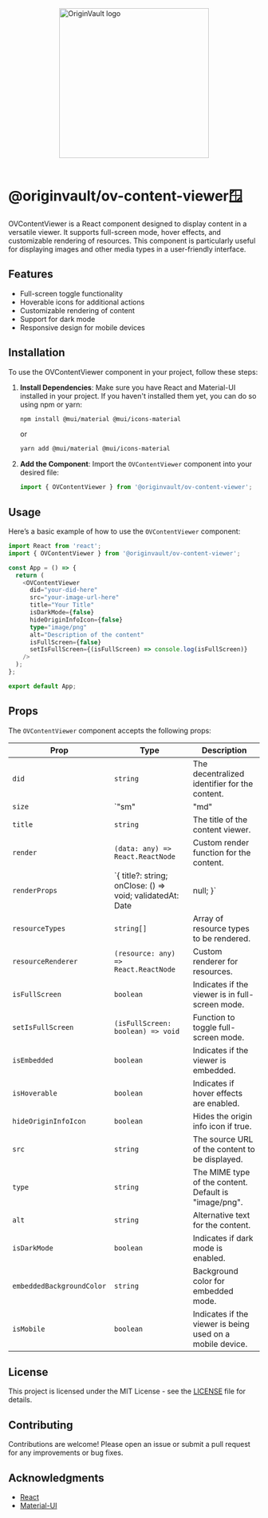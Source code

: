 <div style="width: 100%; display: flex; justify-content: center; align-items: center;">
      <img src="https://gray-objective-tiglon-784.mypinata.cloud/ipfs/Qma7EjPPPfomzEKkYcJa2ctEFPUhHaMwiojTR1wTQPg2x8" alt="OriginVault logo" width="300" height="300">
</div>
<br />

# @originvault/ov-content-viewer🪟

OVContentViewer is a React component designed to display content in a versatile viewer. It supports full-screen mode, hover effects, and customizable rendering of resources. This component is particularly useful for displaying images and other media types in a user-friendly interface.

## Features

- Full-screen toggle functionality
- Hoverable icons for additional actions
- Customizable rendering of content
- Support for dark mode
- Responsive design for mobile devices

## Installation

To use the OVContentViewer component in your project, follow these steps:

1. **Install Dependencies**: Make sure you have React and Material-UI installed in your project. If you haven't installed them yet, you can do so using npm or yarn:

   ```bash
   npm install @mui/material @mui/icons-material
   ```

   or

   ```bash
   yarn add @mui/material @mui/icons-material
   ```

2. **Add the Component**: Import the `OVContentViewer` component into your desired file:

   ```typescript
   import { OVContentViewer } from '@originvault/ov-content-viewer';
   ```

## Usage

Here’s a basic example of how to use the `OVContentViewer` component:

````typescript
import React from 'react';
import { OVContentViewer } from '@originvault/ov-content-viewer';

const App = () => {
  return (
    <OVContentViewer
      did="your-did-here"
      src="your-image-url-here"
      title="Your Title"
      isDarkMode={false}
      hideOriginInfoIcon={false}
      type="image/png"
      alt="Description of the content"
      isFullScreen={false}
      setIsFullScreen={(isFullScreen) => console.log(isFullScreen)}
    />
  );
};

export default App;
````

## Props

The `OVContentViewer` component accepts the following props:

| Prop                     | Type                          | Description                                                                 |
|--------------------------|-------------------------------|-----------------------------------------------------------------------------|
| `did`                    | `string`                      | The decentralized identifier for the content.                             |
| `size`                   | `"sm" | "md" | "lg"`         | The size of the content viewer. Default is "md".                          |
| `title`                  | `string`                      | The title of the content viewer.                                           |
| `render`                 | `(data: any) => React.ReactNode` | Custom render function for the content.                                   |
| `renderProps`            | `{ title?: string; onClose: () => void; validatedAt: Date | null; }` | Props for the custom render function.                                     |
| `resourceTypes`          | `string[]`                   | Array of resource types to be rendered.                                   |
| `resourceRenderer`       | `(resource: any) => React.ReactNode` | Custom renderer for resources.                                            |
| `isFullScreen`           | `boolean`                     | Indicates if the viewer is in full-screen mode.                           |
| `setIsFullScreen`        | `(isFullScreen: boolean) => void` | Function to toggle full-screen mode.                                      |
| `isEmbedded`             | `boolean`                     | Indicates if the viewer is embedded.                                      |
| `isHoverable`            | `boolean`                     | Indicates if hover effects are enabled.                                   |
| `hideOriginInfoIcon`     | `boolean`                     | Hides the origin info icon if true.                                       |
| `src`                    | `string`                      | The source URL of the content to be displayed.                            |
| `type`                   | `string`                      | The MIME type of the content. Default is "image/png".                    |
| `alt`                    | `string`                      | Alternative text for the content.                                         |
| `isDarkMode`             | `boolean`                     | Indicates if dark mode is enabled.                                        |
| `embeddedBackgroundColor` | `string`                      | Background color for embedded mode.                                       |
| `isMobile`               | `boolean`                     | Indicates if the viewer is being used on a mobile device.                 |

## License

This project is licensed under the MIT License - see the [LICENSE](LICENSE) file for details.

## Contributing

Contributions are welcome! Please open an issue or submit a pull request for any improvements or bug fixes.

## Acknowledgments

- [React](https://reactjs.org/)
- [Material-UI](https://mui.com/)
